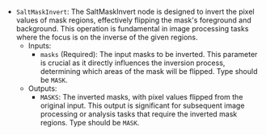 - `SaltMaskInvert`: The SaltMaskInvert node is designed to invert the pixel values of mask regions, effectively flipping the mask's foreground and background. This operation is fundamental in image processing tasks where the focus is on the inverse of the given regions.
    - Inputs:
        - `masks` (Required): The input masks to be inverted. This parameter is crucial as it directly influences the inversion process, determining which areas of the mask will be flipped. Type should be `MASK`.
    - Outputs:
        - `MASKS`: The inverted masks, with pixel values flipped from the original input. This output is significant for subsequent image processing or analysis tasks that require the inverted mask regions. Type should be `MASK`.
